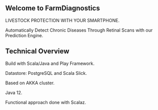 ## Welcome to FarmDiagnostics

LIVESTOCK PROTECTION WITH YOUR SMARTPHONE.

Automatically Detect Chronic Diseases Through Retinal Scans with our Prediction Engine.

## Technical Overview

Build with Scala/Java and Play Framework.

Datastore: PostgreSQL and Scala Slick.

Based on AKKA cluster.

Java 12.

Functional approach done with Scalaz.

